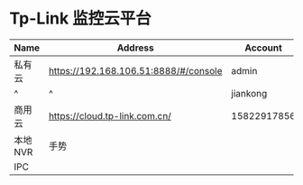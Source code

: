 # Tp-Link 监控云平台

| Name    | Address                                 | Account     | Password    |
| ------- | --------------------------------------- | ----------- | ----------- |
| 私有云  | <https://192.168.106.51:8888/#/console> | admin       | Tp147258    |
| ^       | ^                                       | jiankong    | Tp147258    |
| 商用云  | <https://cloud.tp-link.com.cn/>         | 15822917856 | Cmxc123!@#  |
| 本地NVR | 手势                                    |             | Z           |
| IPC     |                                         |             | Abc@1234567 |
